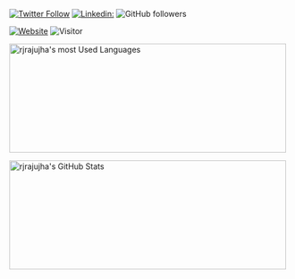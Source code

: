 [![Twitter Follow](https://img.shields.io/twitter/follow/rjrajujha?label=Follow)](https://twitter.com/intent/follow?screen_name=rjrajujha)
[![Linkedin:](https://img.shields.io/badge/-blue?style=flat-square&logo=Linkedin&logoColor=white&link=https://www.linkedin.com/in/rjrajujha)](https://www.linkedin.com/in/rjrajujha/)
![GitHub followers](https://img.shields.io/github/followers/rjrajujha?label=Follow&style=social)

[![Website](https://img.shields.io/badge/Website-46a2f1.svg?&style=flat-square&logo=Google-Chrome&logoColor=white&link=https://rjrajujha.github.io/rjrajujha)](https://rjrajujha.github.io/rjrajujha)
![Visitor](https://visitor-badge.glitch.me/badge?page_id=rjrajujha.rjrajujha)

<img src="https://github-readme-stats.vercel.app/api/top-langs?username=rjrajujha&show_icons=true&locale=en&layout=compact"
    height="195px" width="495px" alt="rjrajujha's most Used Languages" />

<img src="https://github-readme-stats.vercel.app/api?username=rjrajujha&show_icons=true&locale=en" height="195px" width="495px"
    alt="rjrajujha's GitHub Stats" />
